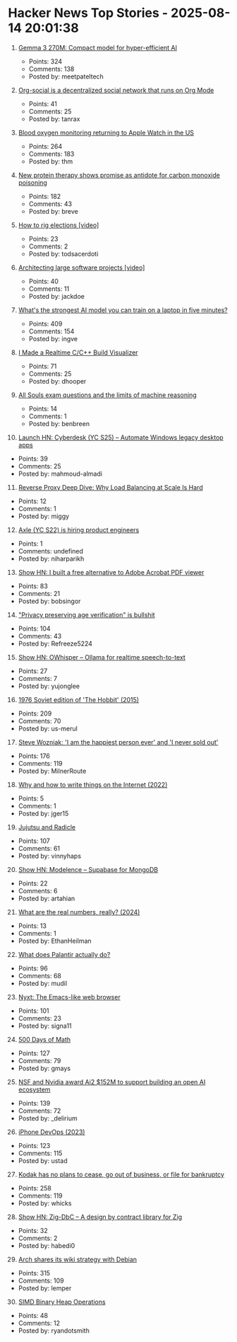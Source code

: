 # Hacker News Top Stories - 2025-08-14 20:01:38

1. [Gemma 3 270M: Compact model for hyper-efficient AI](https://developers.googleblog.com/en/introducing-gemma-3-270m/)
   - Points: 324
   - Comments: 138
   - Posted by: meetpateltech

2. [Org-social is a decentralized social network that runs on Org Mode](https://github.com/tanrax/org-social)
   - Points: 41
   - Comments: 25
   - Posted by: tanrax

3. [Blood oxygen monitoring returning to Apple Watch in the US](https://www.apple.com/newsroom/2025/08/an-update-on-blood-oxygen-for-apple-watch-in-the-us/)
   - Points: 264
   - Comments: 183
   - Posted by: thm

4. [New protein therapy shows promise as antidote for carbon monoxide poisoning](https://www.medschool.umaryland.edu/news/2025/new-protein-therapy-shows-promise-as-first-ever-antidote-for-carbon-monoxide-poisoning.html)
   - Points: 182
   - Comments: 43
   - Posted by: breve

5. [How to rig elections [video]](https://media.ccc.de/v/why2025-218-how-to-rig-elections)
   - Points: 23
   - Comments: 2
   - Posted by: todsacerdoti

6. [Architecting large software projects [video]](https://www.youtube.com/watch?v=sSpULGNHyoI)
   - Points: 40
   - Comments: 11
   - Posted by: jackdoe

7. [What's the strongest AI model you can train on a laptop in five minutes?](https://www.seangoedecke.com/model-on-a-mbp/)
   - Points: 409
   - Comments: 154
   - Posted by: ingve

8. [I Made a Realtime C/C++ Build Visualizer](https://danielchasehooper.com/posts/syscall-build-snooping/)
   - Points: 71
   - Comments: 25
   - Posted by: dhooper

9. [All Souls exam questions and the limits of machine reasoning](https://resobscura.substack.com/p/all-souls-exam-questions-and-the)
   - Points: 14
   - Comments: 1
   - Posted by: benbreen

10. [Launch HN: Cyberdesk (YC S25) – Automate Windows legacy desktop apps](undefined)
   - Points: 39
   - Comments: 25
   - Posted by: mahmoud-almadi

11. [Reverse Proxy Deep Dive: Why Load Balancing at Scale Is Hard](https://startwithawhy.com/reverseproxy/2025/08/08/ReverseProxy-Deep-Dive-Part4.html)
   - Points: 12
   - Comments: 1
   - Posted by: miggy

12. [Axle (YC S22) is hiring product engineers](https://www.ycombinator.com/companies/axle/jobs/8wAy0QH-product-engineer)
   - Points: 1
   - Comments: undefined
   - Posted by: niharparikh

13. [Show HN: I built a free alternative to Adobe Acrobat PDF viewer](https://github.com/embedpdf/embed-pdf-viewer)
   - Points: 83
   - Comments: 21
   - Posted by: bobsingor

14. ["Privacy preserving age verification" is bullshit](https://pluralistic.net/2025/08/14/bellovin/)
   - Points: 104
   - Comments: 43
   - Posted by: Refreeze5224

15. [Show HN: OWhisper – Ollama for realtime speech-to-text](https://docs.hyprnote.com/owhisper/what-is-this)
   - Points: 27
   - Comments: 7
   - Posted by: yujonglee

16. [1976 Soviet edition of 'The Hobbit' (2015)](https://mashable.com/archive/soviet-hobbit)
   - Points: 209
   - Comments: 70
   - Posted by: us-merul

17. [Steve Wozniak: 'I am the happiest person ever' and 'I never sold out'](https://yro.slashdot.org/comments.pl?sid=23765914&cid=65583466)
   - Points: 176
   - Comments: 119
   - Posted by: MilnerRoute

18. [Why and how to write things on the Internet (2022)](https://www.benkuhn.net/writing/)
   - Points: 5
   - Comments: 1
   - Posted by: jger15

19. [Jujutsu and Radicle](https://radicle.xyz/2025/08/14/jujutsu-with-radicle)
   - Points: 107
   - Comments: 61
   - Posted by: vinnyhaps

20. [Show HN: Modelence – Supabase for MongoDB](https://github.com/modelence/modelence)
   - Points: 22
   - Comments: 6
   - Posted by: artahian

21. [What are the real numbers, really? (2024)](https://www.infinitelymore.xyz/p/what-are-the-real-numbers-really)
   - Points: 13
   - Comments: 1
   - Posted by: EthanHeilman

22. [What does Palantir actually do?](https://www.wired.com/story/palantir-what-the-company-does/)
   - Points: 96
   - Comments: 68
   - Posted by: mudil

23. [Nyxt: The Emacs-like web browser](https://lwn.net/Articles/1001773/)
   - Points: 101
   - Comments: 23
   - Posted by: signa11

24. [500 Days of Math](https://gmays.com/500-days-of-math/)
   - Points: 127
   - Comments: 79
   - Posted by: gmays

25. [NSF and Nvidia award Ai2 $152M to support building an open AI ecosystem](https://allenai.org/blog/nsf-nvidia)
   - Points: 139
   - Comments: 72
   - Posted by: _delirium

26. [iPhone DevOps (2023)](https://clearsky.dev/blog/iphone-devops-ssh/)
   - Points: 123
   - Comments: 115
   - Posted by: ustad

27. [Kodak has no plans to cease, go out of business, or file for bankruptcy](https://www.kodak.com/en/company/blog-post/statement-regarding-misleading-media-reports/)
   - Points: 258
   - Comments: 119
   - Posted by: whicks

28. [Show HN: Zig-DbC – A design by contract library for Zig](undefined)
   - Points: 32
   - Comments: 2
   - Posted by: habedi0

29. [Arch shares its wiki strategy with Debian](https://lwn.net/SubscriberLink/1032604/73596e0c3ed1945a/)
   - Points: 315
   - Comments: 109
   - Posted by: lemper

30. [SIMD Binary Heap Operations](http://0x80.pl/notesen/2025-01-18-simd-heap.html)
   - Points: 48
   - Comments: 12
   - Posted by: ryandotsmith

